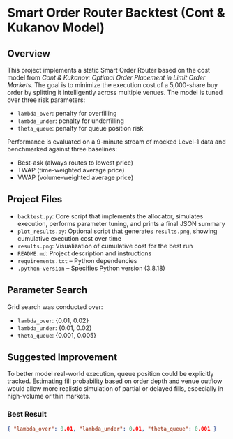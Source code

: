 # Smart Order Router Backtest (Cont & Kukanov Model)

## Overview
This project implements a static Smart Order Router based on the cost model from *Cont & Kukanov: Optimal Order Placement in Limit Order Markets*. The goal is to minimize the execution cost of a 5,000-share buy order by splitting it intelligently across multiple venues. The model is tuned over three risk parameters:

- `lambda_over`: penalty for overfilling  
- `lambda_under`: penalty for underfilling  
- `theta_queue`: penalty for queue position risk  

Performance is evaluated on a 9-minute stream of mocked Level-1 data and benchmarked against three baselines:
- Best-ask (always routes to lowest price)
- TWAP (time-weighted average price)
- VWAP (volume-weighted average price)

## Project Files
- `backtest.py`: Core script that implements the allocator, simulates execution, performs parameter tuning, and prints a final JSON summary
- `plot_results.py`: Optional script that generates `results.png`, showing cumulative execution cost over time
- `results.png`: Visualization of cumulative cost for the best run
- `README.md`: Project description and instructions
- `requirements.txt` – Python dependencies
- `.python-version` – Specifies Python version (3.8.18)

## Parameter Search
Grid search was conducted over:
- `lambda_over`: {0.01, 0.02}
- `lambda_under`: {0.01, 0.02}
- `theta_queue`: {0.001, 0.005}

## Suggested Improvement
To better model real-world execution, queue position could be explicitly tracked. Estimating fill probability based on order depth and venue outflow would allow more realistic simulation of partial or delayed fills, especially in high-volume or thin markets.

### Best Result
```json
{ "lambda_over": 0.01, "lambda_under": 0.01, "theta_queue": 0.001 }

